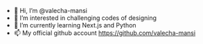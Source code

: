 - 👋 Hi, I’m @valecha-mansi
- 👀 I’m interested in challenging codes of designing
- 🌱 I’m currently learning Next.js and Python
- 📫 My official github account https://github.com/valecha-mansi

<!---
valecha-mansi/valecha-mansi is a ✨ special ✨ repository because its `README.md` (this file) appears on your GitHub profile.
You can click the Preview link to take a look at your changes.
--->
